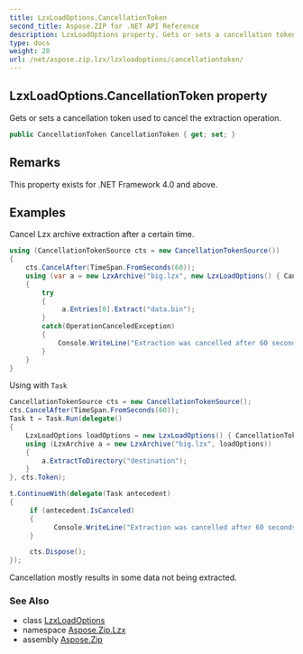 ```yaml
---
title: LzxLoadOptions.CancellationToken
second_title: Aspose.ZIP for .NET API Reference
description: LzxLoadOptions property. Gets or sets a cancellation token used to cancel the extraction operation
type: docs
weight: 20
url: /net/aspose.zip.lzx/lzxloadoptions/cancellationtoken/
---
```

## LzxLoadOptions.CancellationToken property

Gets or sets a cancellation token used to cancel the extraction operation.

```csharp
public CancellationToken CancellationToken { get; set; }
```

## Remarks

This property exists for .NET Framework 4.0 and above.

## Examples

Cancel Lzx archive extraction after a certain time.

```csharp
using (CancellationTokenSource cts = new CancellationTokenSource())
{
    cts.CancelAfter(TimeSpan.FromSeconds(60)); 
    using (var a = new LzxArchive("big.lzx", new LzxLoadOptions() { CancellationToken = cts.Token }))
    {
        try
        {
             a.Entries[0].Extract("data.bin");
        }
        catch(OperationCanceledException)
        {
            Console.WriteLine("Extraction was cancelled after 60 seconds");
        }
    }
}
```

Using with `Task`

```csharp
CancellationTokenSource cts = new CancellationTokenSource();
cts.CancelAfter(TimeSpan.FromSeconds(60));
Task t = Task.Run(delegate()
{
    LzxLoadOptions loadOptions = new LzxLoadOptions() { CancellationToken = cts.Token };
    using (LzxArchive a = new LzxArchive("big.lzx", loadOptions))
    {
        a.ExtractToDirectory("destination");
    }
}, cts.Token);

t.ContinueWith(delegate(Task antecedent)
{
     if (antecedent.IsCanceled)
     {
           Console.WriteLine("Extraction was cancelled after 60 seconds");
     }

     cts.Dispose();
});
```

Cancellation mostly results in some data not being extracted.

### See Also

* class [LzxLoadOptions](../)
* namespace [Aspose.Zip.Lzx](../../lzxloadoptions/)
* assembly [Aspose.Zip](../../../)


